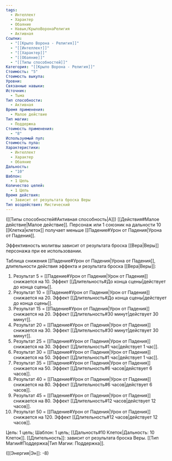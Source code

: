 ```yaml
---
tags:
  - Интеллект
  - Характер
  - Обаяние
  - Навык/КрылоВоронаРелигия
  - Активная
Ссылки:
  - "[[Крыло Ворона - Религия]]"
  - "[[Интеллект]]"
  - "[[Характер]]"
  - "[[Обаяние]]"
  - "[[Типы способностей]]"
Категория: "[[Крыло Ворона - Религия]]"
Стоимость: "5"
Стоимость выкупа: 
Уровни: 
Связанные навыки: 
Источник:
  - Тьма
Тип способности:
  - Активная
Время применения:
  - Малое действие
Тип магии:
  - Поддержка
Стоимость применения:
  - "8"
Используемый пул: 
Стоимость пула: 
Характеристики:
  - Интеллект
  - Характер
  - Обаяние
Дальность:
  - "10"
Шаблон:
  - 1 Цель
Количество целей:
  - 1 Цель
Время действия:
  - Зависит от результата броска Веры
Тип воздействия: Мистический
---
```

([[Типы способностей#Активная способность|А]]) [[Действия#Малое действие|Малое действие]]. Персонаж или 1 союзник на дальности 10 [[Клетка|клеток]] получает меньше [[Падение#Урон от Падения|Урона от Падения]].

Эффективность молитвы зависит от результата броска [[Вера|Веры]] персонажа при ее использовании. 

Таблица снижения [[Падение#Урон от Падения|Урона от Падения]], длительности действия эффекта и результата броска [[Вера|Веры]]:

1. Результат 5 = [[Падение#Урон от Падения|Урон от Падения]] снижается на 10. Эффект [[Длительность#До конца сцены|действует до конца сцены]]. 
2. Результат 10 = [[Падение#Урон от Падения|Урон от Падения]] снижается на 20. Эффект [[Длительность#До конца сцены|действует до конца сцены]].
3. Результат 15 = [[Падение#Урон от Падения|Урон от Падения]] снижается на 20. Эффект [[Длительность#30 минут|действует 30 минут]].
4. Результат 20 = [[Падение#Урон от Падения|Урон от Падения]] снижается на 30. Эффект [[Длительность#30 минут|действует 30 минут]].
5. Результат 25 = [[Падение#Урон от Падения|Урон от Падения]] снижается на 30. Эффект [[Длительность#1 час|действует 1 час]].
6. Результат 30 = [[Падение#Урон от Падения|Урон от Падения]] снижается на 50. Эффект [[Длительность#1 час|действует 1 час]].
7. Результат 35 = [[Падение#Урон от Падения|Урон от Падения]] снижается на 50. Эффект [[Длительность#6 часов|действует 6 часов]].
8. Результат 40 = [[Падение#Урон от Падения|Урон от Падения]] снижается на 80. Эффект [[Длительность#6 часов|действует 6 часов]].
9. Результат 45 = [[Падение#Урон от Падения|Урон от Падения]] снижается на 80. Эффект [[Длительность#12 часов|действует 12 часов]].
10. Результат 50 = [[Падение#Урон от Падения|Урон от Падения]] снижается на 120. Эффект [[Длительность#12 часов|действует 12 часов]].

Цель: 1 цель; Шаблон: 1 цель; [[Дальность#10 Клеток|Дальность: 10 Клеток]]. [[Длительность]]: зависит от результата броска Веры. [[Тип Магии#Поддержка|Тип Магии: Поддержка]].

([[Энергия|Эн]]: -8)